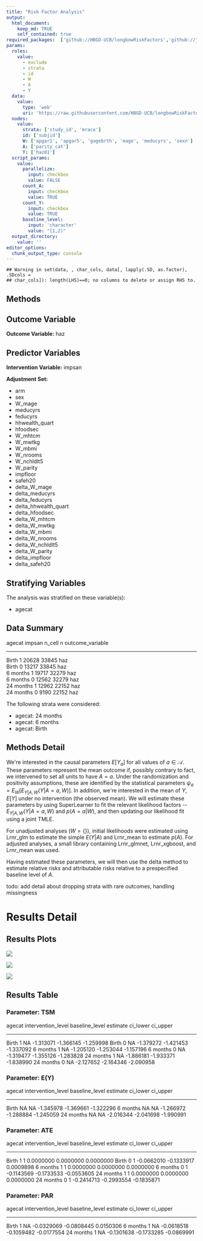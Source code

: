 ```yaml
---
title: "Risk Factor Analysis"
output: 
  html_document:
    keep_md: TRUE
    self_contained: true
required_packages:  ['github://HBGD-UCB/longbowRiskFactors','github://jeremyrcoyle/skimr@vector_types', 'github://tlverse/delayed']
params:
  roles:
    value:
      - exclude
      - strata
      - id
      - W
      - A
      - Y
  data: 
    value: 
      type: 'web'
      uri: 'https://raw.githubusercontent.com/HBGD-UCB/longbowRiskFactors/master/inst/sample_data/birthwt_data.rdata'
  nodes:
    value:
      strata: ['study_id', 'mrace']
      id: ['subjid']
      W: ['apgar1', 'apgar5', 'gagebrth', 'mage', 'meducyrs', 'sexn']
      A: ['parity_cat']
      Y: ['haz01']
  script_params:
    value:
      parallelize:
        input: checkbox
        value: FALSE
      count_A:
        input: checkbox
        value: TRUE
      count_Y:
        input: checkbox
        value: TRUE        
      baseline_level:
        input: 'character'
        value: "[1,2)"
  output_directory:
    value: ''
editor_options: 
  chunk_output_type: console
---
```







```
## Warning in set(data, , char_cols, data[, lapply(.SD, as.factor), .SDcols =
## char_cols]): length(LHS)==0; no columns to delete or assign RHS to.
```

## Methods
## Outcome Variable

**Outcome Variable:** haz

## Predictor Variables

**Intervention Variable:** impsan

**Adjustment Set:**

* arm
* sex
* W_mage
* meducyrs
* feducyrs
* hhwealth_quart
* hfoodsec
* W_mhtcm
* W_mwtkg
* W_mbmi
* W_nrooms
* W_nchldlt5
* W_parity
* impfloor
* safeh20
* delta_W_mage
* delta_meducyrs
* delta_feducyrs
* delta_hhwealth_quart
* delta_hfoodsec
* delta_W_mhtcm
* delta_W_mwtkg
* delta_W_mbmi
* delta_W_nrooms
* delta_W_nchldlt5
* delta_W_parity
* delta_impfloor
* delta_safeh20

## Stratifying Variables

The analysis was stratified on these variable(s):

* agecat

## Data Summary

agecat      impsan    n_cell       n  outcome_variable 
----------  -------  -------  ------  -----------------
Birth       1          20628   33845  haz              
Birth       0          13217   33845  haz              
6 months    1          19717   32279  haz              
6 months    0          12562   32279  haz              
24 months   1          12962   22152  haz              
24 months   0           9190   22152  haz              


The following strata were considered:

* agecat: 24 months
* agecat: 6 months
* agecat: Birth



## Methods Detail

We're interested in the causal parameters $E[Y_a]$ for all values of $a \in \mathcal{A}$. These parameters represent the mean outcome if, possibly contrary to fact, we intervened to set all units to have $A=a$. Under the randomization and positivity assumptions, these are identified by the statistical parameters $\psi_a=E_W[E_{Y|A,W}(Y|A=a,W)]$.  In addition, we're interested in the mean of $Y$, $E[Y]$ under no intervention (the observed mean). We will estimate these parameters by using SuperLearner to fit the relevant likelihood factors -- $E_{Y|A,W}(Y|A=a,W)$ and $p(A=a|W)$, and then updating our likelihood fit using a joint TMLE.

For unadjusted analyses ($W=\{\}$), initial likelihoods were estimated using Lrnr_glm to estimate the simple $E(Y|A)$ and Lrnr_mean to estimate $p(A)$. For adjusted analyses, a small library containing Lrnr_glmnet, Lrnr_xgboost, and Lrnr_mean was used.

Having estimated these parameters, we will then use the delta method to estimate relative risks and attributable risks relative to a prespecified baseline level of $A$.

todo: add detail about dropping strata with rare outcomes, handling missingness







# Results Detail

## Results Plots
![](/tmp/f1cec209-0964-45f8-8a7c-84790089d468/9db55f5b-1754-42bd-8510-46b12310d828/REPORT_files/figure-html/plot_tsm-1.png)<!-- -->



![](/tmp/f1cec209-0964-45f8-8a7c-84790089d468/9db55f5b-1754-42bd-8510-46b12310d828/REPORT_files/figure-html/plot_ate-1.png)<!-- -->



![](/tmp/f1cec209-0964-45f8-8a7c-84790089d468/9db55f5b-1754-42bd-8510-46b12310d828/REPORT_files/figure-html/plot_par-1.png)<!-- -->

## Results Table

### Parameter: TSM


agecat      intervention_level   baseline_level     estimate    ci_lower    ci_upper
----------  -------------------  ---------------  ----------  ----------  ----------
Birth       1                    NA                -1.313071   -1.366145   -1.259998
Birth       0                    NA                -1.379272   -1.421453   -1.337092
6 months    1                    NA                -1.205120   -1.253044   -1.157196
6 months    0                    NA                -1.319477   -1.355126   -1.283828
24 months   1                    NA                -1.886181   -1.933371   -1.838990
24 months   0                    NA                -2.127652   -2.164346   -2.090958


### Parameter: E(Y)


agecat      intervention_level   baseline_level     estimate    ci_lower    ci_upper
----------  -------------------  ---------------  ----------  ----------  ----------
Birth       NA                   NA                -1.345978   -1.369661   -1.322296
6 months    NA                   NA                -1.266972   -1.288884   -1.245059
24 months   NA                   NA                -2.016344   -2.041698   -1.990991


### Parameter: ATE


agecat      intervention_level   baseline_level      estimate     ci_lower     ci_upper
----------  -------------------  ---------------  -----------  -----------  -----------
Birth       1                    1                  0.0000000    0.0000000    0.0000000
Birth       0                    1                 -0.0662010   -0.1333917    0.0009898
6 months    1                    1                  0.0000000    0.0000000    0.0000000
6 months    0                    1                 -0.1143569   -0.1733533   -0.0553605
24 months   1                    1                  0.0000000    0.0000000    0.0000000
24 months   0                    1                 -0.2414713   -0.2993554   -0.1835871


### Parameter: PAR


agecat      intervention_level   baseline_level      estimate     ci_lower     ci_upper
----------  -------------------  ---------------  -----------  -----------  -----------
Birth       1                    NA                -0.0329069   -0.0808445    0.0150306
6 months    1                    NA                -0.0618518   -0.1059482   -0.0177554
24 months   1                    NA                -0.1301638   -0.1733285   -0.0869991
